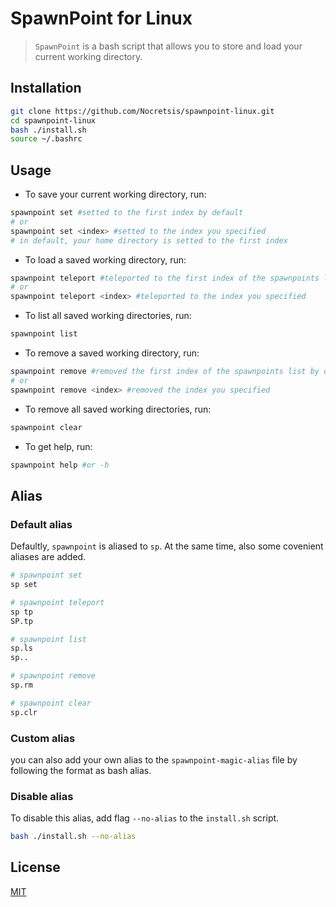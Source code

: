 # SpawnPoint for Linux

> `SpawnPoint` is a bash script that allows you to store and load your current working directory.

## Installation

```bash
git clone https://github.com/Nocretsis/spawnpoint-linux.git
cd spawnpoint-linux
bash ./install.sh
source ~/.bashrc
```

## Usage

* To save your current working directory, run:

```bash
spawnpoint set #setted to the first index by default
# or
spawnpoint set <index> #setted to the index you specified
# in default, your home directory is setted to the first index
```

* To load a saved working directory, run:

```bash
spawnpoint teleport #teleported to the first index of the spawnpoints list by default
# or
spawnpoint teleport <index> #teleported to the index you specified
```

* To list all saved working directories, run:

```bash
spawnpoint list
```

* To remove a saved working directory, run:

```bash
spawnpoint remove #removed the first index of the spawnpoints list by default
# or
spawnpoint remove <index> #removed the index you specified
```

* To remove all saved working directories, run:

```bash
spawnpoint clear
```

* To get help, run:

```bash
spawnpoint help #or -h
```

## Alias

### Default alias

Defaultly, `spawnpoint` is aliased to `sp`. At the same time, also some covenient aliases are added.

```bash
# spawnpoint set 
sp set

# spawnpoint teleport
sp tp
SP.tp

# spawnpoint list
sp.ls 
sp..

# spawnpoint remove
sp.rm

# spawnpoint clear
sp.clr
```

### Custom alias

you can also add your own alias to the `spawnpoint-magic-alias` file by following the format as bash alias.

### Disable alias

To disable this alias, add flag `--no-alias` to the `install.sh` script.

```bash
bash ./install.sh --no-alias
```

## License

[MIT](https://choosealicense.com/licenses/mit/)

